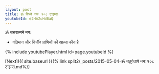 ```yaml
---
layout: post
title: ॐ विभवे नमः १०८ टाइम्स
youtubeId: e2HmZuHdBaQ
---
```

 
 
 ॐ चचरात्मने नमः  
 
 -  गतिमान और निर्जीव प्राणियों की आत्मा कौन है 
 
  
 
  
 
 
 
 
 
 


{% include youtubePlayer.html id=page.youtubeId %}
 
[Next]({{ site.baseurl }}{% link  split2/_posts/2015-05-04-ॐ चतुर्गताये नमः १०८ टाइम्स.md%})
 

